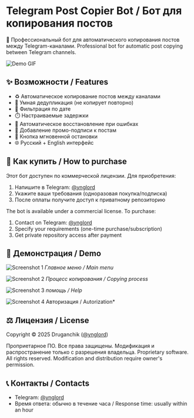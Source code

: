 # Telegram Post Copier Bot / Бот для копирования постов

🤖 Профессиональный бот для автоматического копирования постов между Telegram-каналами.
Professional bot for automatic post copying between Telegram channels.

![Demo GIF](docs/demo.gif)

## ✨ Возможности / Features

- ♻️ Автоматическое копирование постов между каналами
- 🎯 Умная дедупликация (не копирует повторно)
- 📅 Фильтрация по дате
- ⏱️ Настраиваемые задержки
- 🔄 Автоматическое восстановление при ошибках
- 📝 Добавление промо-подписи к постам
- 🛑 Кнопка мгновенной остановки
- 🌐 Русский + English интерфейс

## 🛒 Как купить / How to purchase

Этот бот доступен по коммерческой лицензии. Для приобретения:

1. Напишите в Telegram: [@ynglord](https://t.me/ynglord)
2. Укажите ваши требования (одноразовая покупка/подписка)
3. После оплаты получите доступ к приватному репозиторию

The bot is available under a commercial license. To purchase:
1. Contact on Telegram: [@ynglord](https://t.me/ynglord)
2. Specify your requirements (one-time purchase/subscription)
3. Get private repository access after payment

## 📸 Демонстрация / Demo

![Screenshot 1](screenshot1.png)
*Главное меню / Main menu*

![Screenshot 2](screenshot2.png)
*Процесс копирования / Copying process*

![Screenshot 3](screenshot3.png)
*помощь / Help*

![Screenshot 4](screenshot4.png)
Авторизация / Autorization*

## ⚖️ Лицензия / License

Copyright © 2025 Druganchik ([@ynglord](https://t.me/ynglord))

Проприетарное ПО. Все права защищены. Модификация и распространение только с разрешения владельца.
Proprietary software. All rights reserved. Modification and distribution require owner's permission.

## 📞 Контакты / Contacts

- Telegram: [@ynglord](https://t.me/ynglord)
- Время ответа: обычно в течение часа / Response time: usually within an hour